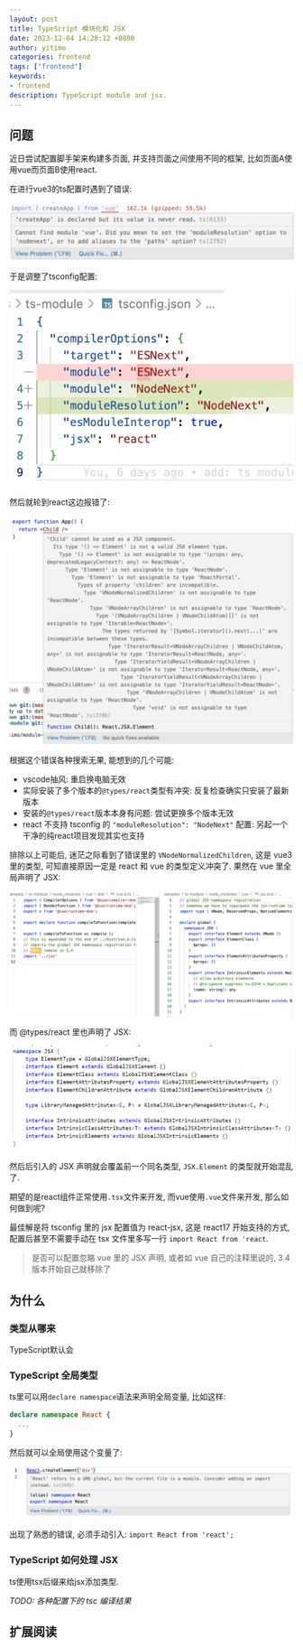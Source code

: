 ```yaml
---
layout: post
title: TypeScript 模块化和 JSX
date: 2023-12-04 14:20:12 +0800
author: yitimo
categories: frontend
tags: ["frontend"]
keywords:
- frontend
description: TypeScript module and jsx.
---
```


## 问题

近日尝试配置脚手架来构建多页面, 并支持页面之间使用不同的框架, 比如页面A使用vue而页面B使用react.

在进行vue3的ts配置时遇到了错误:

![vue类型错误](/assets/images/202312/vue_type_error.jpg)

于是调整了tsconfig配置:

![调整tsconfig](/assets/images/202312/tsconfig_change.jpg)

然后就轮到react这边报错了:

![tsx类型错误](/assets/images/202312/tsx_type_error.jpg)

根据这个错误各种搜索无果, 能想到的几个可能:

- vscode抽风: 重启换电脑无效
- 实际安装了多个版本的``@types/react``类型有冲突: 反复检查确实只安装了最新版本
- 安装的``@types/react``版本本身有问题: 尝试更换多个版本无效
- react 不支持 tsconfig 的 ``"moduleResolution": "NodeNext"`` 配置: 另起一个干净的纯react项目发现其实也支持

排除以上可能后, 迷茫之际看到了错误里的 ``VNodeNormalizedChildren``, 这是 vue3 里的类型, 可知直接原因一定是 react 和 vue 的类型定义冲突了. 果然在 vue 里全局声明了 JSX:

![vue jsx 定义](/assets/images/202312/vue_jsx_type.jpg)

而 @types/react 里也声明了 JSX:

![react jsx 定义](/assets/images/202312/react_jsx_type.png)

然后后引入的 JSX 声明就会覆盖前一个同名类型, ``JSX.Element`` 的类型就开始混乱了.

期望的是react组件正常使用``.tsx``文件来开发, 而vue使用``.vue``文件来开发, 那么如何做到呢?

最佳解是将 tsconfig 里的 jsx 配置值为 react-jsx, 这是 react17 开始支持的方式, 配置后甚至不需要手动在 tsx 文件里多写一行 ``import React from 'react``.

> 是否可以配置忽略 vue 里的 JSX 声明, 或者如 vue 自己的注释里说的, 3.4 版本开始自己就移除了

## 为什么

### 类型从哪来

TypeScript默认会

### TypeScript 全局类型

ts里可以用``declare namespace``语法来声明全局变量, 比如这样:

``` ts
declare namespace React {
  ...
}
```

然后就可以全局使用这个变量了:

![全局使用react变量](/assets/images/202312/global_use_react_ts_error.jpg)

出现了熟悉的错误, 必须手动引入: ``import React from 'react';``

### TypeScript 如何处理 JSX

ts使用tsx后缀来给jsx添加类型.

*TODO: 各种配置下的 tsc 编译结果*

## 扩展阅读
